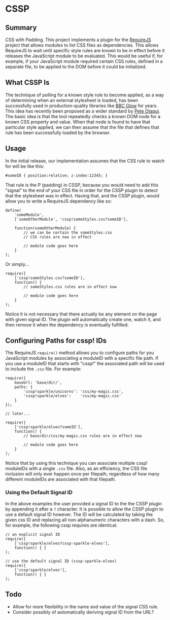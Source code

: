 # CSSP

## Summary

CSS with Padding. This project implements a plugin for the [RequireJS](http://requirejs.org/) project that allows modules to list CSS files as dependencies. This allows RequireJS to wait until specific style rules are known to be in effect before it releases the JavaScript module to be evaluated. This would be useful if, for example, if your JavaScript module required certain CSS rules, defined in a separate file, to be applied to the DOM before it could be initialized.

## What CSSP Is

The technique of polling for a known style rule to become applied, as a way of determining when an external stylesheet is loaded, has been successfully used in production-quality libraries like [BBC Glow](http://github.com/glow/glow1/blob/master/src/widgets/widgets.js#L33) for years. This idea has recently been proposed as a wider standard by [Pete Otaqui](http://otaqui.com/blog/890/cssp-loading-css-with-javascript-and-getting-an-onload-callback/). The basic idea is that the tool repeatedly checks a known DOM node for a known CSS property and value. When that node is found to have that particular style applied, we can then assume that the file that defines that rule has been successfully loaded by the browser.

## Usage

In the initial release, our implementation assumes that the CSS rule to watch for will be like this:

	#someID { position:relative; z-index:12345; }

That rule is the P (padding) in CSSP, because you would need to add this "signal" to the end of your CSS file in order for the CSSP plugin to detect that the stylesheet was in effect. Having that, and the CSSP plugin, would allow you to write a RequireJS dependency like so:

	define(
		'someModule',
		['someOtherModule', 'cssp!someStyles.css?someID'],
		
		function(someOtherModule) {
			// we can be certain the someStyles.css
			// CSS rules are now in effect
			
			// module code goes here
		}
	);

Or simply...

	require({
		['cssp!someStyles.css?someID'],
		function() {
			// someStyles.css rules are in effect now
			
			// module code goes here
		}
	);

Notice it is not necessary that there actually be any element on the page with given signal ID. The plugin will automatically create one, watch it, and then remove it when the dependency is eventually fulfilled.

## Configuring Paths for cssp! IDs

The RequireJS `require()` method allows you to configure paths for you JavaScript modules by associating a moduleID with a specific file path. If you use a moduleID that starts with "cssp!" the associated path will be used to include the `.css` file. For example:

    require({
        baseUrl: 'base/dir/',
	    paths: {
            'cssp!sparkle/unicorns': 'css/my-magic.css',
            'cssp!sparkle/elves':    'css/my-magic.css'
        }
    });
    
    // later...
    
    require({
		['cssp!sparkle/elves?someID'],
		function() {
			// base/dir/css/my-magic.css rules are in effect now
			
			// module code goes here
		}
	);

Notice that by using this technique you can associate multiple cssp! moduleIDs with a single `.css` file. Also, as an efficiency, the CSS file inclusion will only ever happen once per filepath, regardless of how many different moduleIDs are associated with that filepath.

### Using the Default Signal ID

In the above examples the user provided a signal ID to the the CSSP plugin by appending it after a `?` character. It is possible to allow the CSSP plugin to use a default signal ID however. The ID will be calculated by taking the given css ID and replacing all non-alphanumeric characters with a dash. So, for example, the following cssp requires are identical:

    // an explicit signal ID
    require({
		['cssp!sparkle/elves?cssp-sparkle-elves'],
		function() { }
	);
	
	// use the default signal ID (cssp-sparkle-elves)
	require({
		['cssp!sparkle/elves'],
		function() { }
	);

## Todo

- Allow for more flexibility in the name and value of the signal CSS rule.
- Consider possibly of automatically deriving signal ID from the URL?